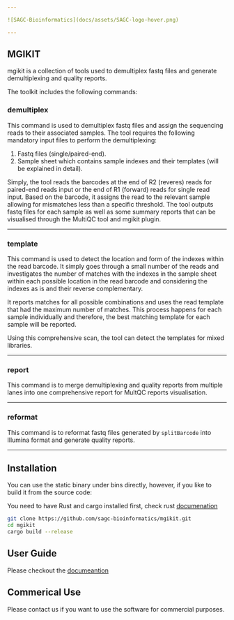 ```yaml
---

![SAGC-Bioinformatics](docs/assets/SAGC-logo-hover.png)

---
```


## MGIKIT 
mgikit is a collection of tools used to demultiplex fastq files and generate demultiplexing and quality reports.

The toolkit includes the following commands:

### demultiplex
This command is used to demultiplex fastq files and assign the sequencing reads to their
associated samples. The tool requires the following mandatory input files to perform the
demultiplexing:
1. Fastq files (single/paired-end).
2. Sample sheet which contains sample indexes and their templates (will be explained in detail).

Simply, the tool reads the barcodes at the end of R2 (reveres) reads for paired-end reads input or the end of
R1 (forward) reads for single read input. Based on the barcode, it assigns the read to the relevant
sample allowing for mismatches less than a specific threshold. The tool outputs fastq files for each sample
as well as some summary reports that can be visualised through the MultiQC tool and mgikit plugin.

<hr/>

### template

This command is used to detect the location and form of the indexes within the read barcode. It simply goes through a small number of the reads and investigates the number of matches with the indexes in the sample sheet within each possible location in the read barcode and considering the indexes as is and their reverse complementary. 

It reports matches for all possible combinations and uses the read template that had the maximum number of matches. This process happens for each sample individually and therefore, the best matching template for each sample will be reported. 

Using this comprehensive scan, the tool can detect the templates for mixed libraries. 

<hr/>

### report

This command is to merge demultiplexing and quality reports from multiple lanes into one comprehensive report for MultQC reports visualisation.

<hr/>

### reformat

This command is to reformat fastq files generated by `splitBarcode` into Illumina format and generate quality reports.

<hr/>

## Installation

You can use the static binary under bins directly, however, if you like to build it from the source code:

You need to have Rust and cargo installed first, check rust [documenation](https://doc.rust-lang.org/cargo/getting-started/installation.html)

```bash
git clone https://github.com/sagc-bioinformatics/mgikit.git
cd mgikit
cargo build --release
```



## User Guide

Please checkout the [documeantion](https://sagc-bioinformatics.github.io/mgikit/)


## Commerical Use

Please contact us if you want to use the software for commercial purposes.
